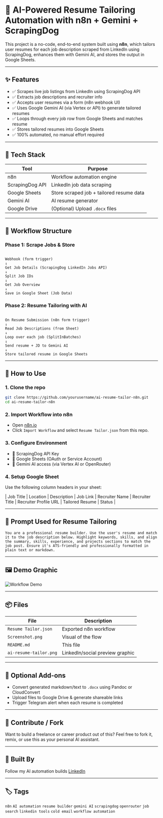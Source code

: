 # 🤖 AI-Powered Resume Tailoring Automation with n8n + Gemini + ScrapingDog

This project is a no-code, end-to-end system built using **n8n**, which tailors user resumes for each job description scraped from LinkedIn using ScrapingDog, enhances them with Gemini AI, and stores the output in Google Sheets.

---

## ✨ Features

- ✅ Scrapes live job listings from LinkedIn using ScrapingDog API
- ✅ Extracts job descriptions and recruiter info
- ✅ Accepts user resumes via a form (n8n webhook UI)
- ✅ Uses Google Gemini AI (via Vertex or API) to generate tailored resumes
- ✅ Loops through every job row from Google Sheets and matches resume
- ✅ Stores tailored resumes into Google Sheets
- ✅ 100% automated, no manual effort required

---

## 🧠 Tech Stack

| Tool            | Purpose                                  |
|------------------|------------------------------------------|
| n8n              | Workflow automation engine               |
| ScrapingDog API  | LinkedIn job data scraping               |
| Google Sheets    | Store scraped job + tailored resume data |
| Gemini AI        | AI resume generator                      |
| Google Drive     | (Optional) Upload `.docx` files          |

---

## 🔁 Workflow Structure

### Phase 1: Scrape Jobs & Store

```

Webhook (form trigger)
↓
Get Job Details (ScrapingDog LinkedIn Jobs API)
↓
Split Job IDs
↓
Get Job Overview
↓
Save in Google Sheet (Job Data)

```

### Phase 2: Resume Tailoring with AI

```

On Resume Submission (n8n form trigger)
↓
Read Job Descriptions (from Sheet)
↓
Loop over each job (SplitInBatches)
↓
Send resume + JD to Gemini AI
↓
Store tailored resume in Google Sheets

````

---

## 🚀 How to Use

### 1. Clone the repo

```bash
git clone https://github.com/yourusername/ai-resume-tailor-n8n.git
cd ai-resume-tailor-n8n
````

### 2. Import Workflow into n8n

* Open [n8n.io](https://n8n.io)
* Click `Import Workflow` and select `Resume Tailor.json` from this repo.

### 3. Configure Environment

* 🔐 ScrapingDog API Key
* 🔐 Google Sheets (OAuth or Service Account)
* 🔐 Gemini AI access (via Vertex AI or OpenRouter)

### 4. Setup Google Sheet

Use the following column headers in your sheet:

\| Job Title | Location | Description | Job Link | Recruiter Name | Recruiter Title | Recruiter Profile URL | Tailored Resume | Status |

---

## 🧠 Prompt Used for Resume Tailoring

```
You are a professional resume builder. Use the user's resume and match it to the job description below. Highlight keywords, skills, and align the summary, skills, experience, and projects sections to match the job post. Ensure it's ATS-friendly and professionally formatted in plain text or markdown.
```

---

## 🖼️ Demo Graphic

![Workflow Demo](./assets/ai-resume-tailor.png)

---

## 📦 Files

| File                   | Description                     |
| ---------------------- | ------------------------------- |
| `Resume Tailor.json`   | Exported n8n workflow           |
| `Screenshot.png`       | Visual of the flow              |
| `README.md`            | This file                       |
| `ai-resume-tailor.png` | LinkedIn/social preview graphic |

---

## 🧩 Optional Add-ons

* Convert generated markdown/text to `.docx` using Pandoc or CloudConvert
* Upload files to Google Drive & generate shareable links
* Trigger Telegram alert when each resume is completed

---

## 📣 Contribute / Fork

Want to build a freelance or career product out of this?
Feel free to fork it, remix, or use this as your personal AI assistant.

---

## 🙌 Built By

Follow my AI automation builds [LinkedIn](https://linkedin.com/in/your-profile)

---

## 🏷️ Tags

`n8n` `AI automation` `resume builder` `gemini AI` `scrapingdog` `openrouter` `job search` `linkedin tools` `cold email` `workflow automation`

```

